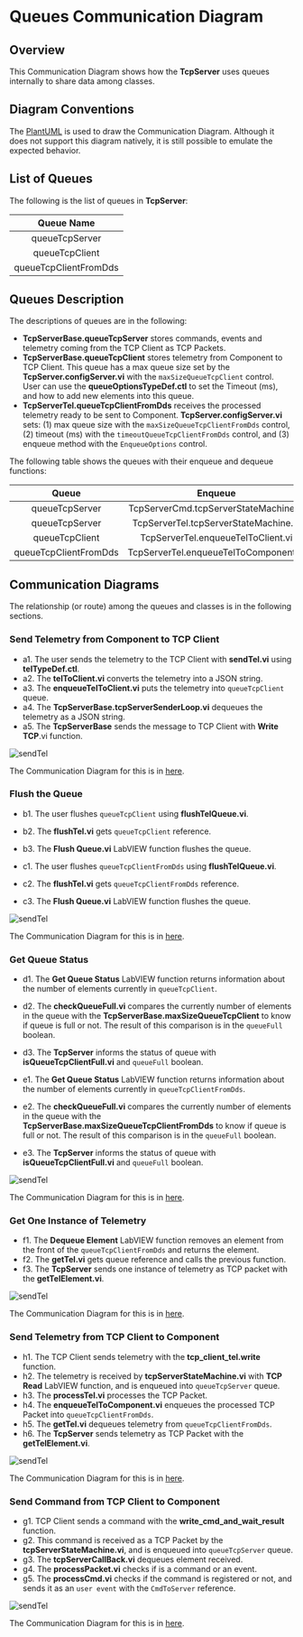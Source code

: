 # Queues Communication Diagram

## Overview

This Communication Diagram shows how the **TcpServer** uses queues internally to share data among classes.

## Diagram Conventions

The [PlantUML](https://plantuml.com) is used to draw the Communication Diagram.
Although it does not support this diagram natively, it is still possible to emulate the expected behavior.

## List of Queues

The following is the list of queues in **TcpServer**:

| Queue Name |
|:----------:|
| queueTcpServer    |
| queueTcpClient    |
| queueTcpClientFromDds    |

## Queues Description

The descriptions of queues are in the following:

- **TcpServerBase.queueTcpServer** stores commands, events and telemetry coming from the TCP Client as TCP Packets.
- **TcpServerBase.queueTcpClient** stores telemetry from Component to TCP Client.
This queue has a max queue size set by the **TcpServer.configServer&#46;vi** with the `maxSizeQueueTcpClient` control.
User can use the **queueOptionsTypeDef&#46;ctl** to set the Timeout (ms), and how to add new elements into this queue.
- **TcpServerTel.queueTcpClientFromDds** receives the processed telemetry ready to be sent to Component.
**TcpServer.configServer&#46;vi** sets: (1) max queue size with the `maxSizeQueueTcpClientFromDds` control, (2) timeout (ms) with the `timeoutQueueTcpClientFromDds` control, and (3) enqueue method with the `EnqueueOptions` control.

The following table shows the queues with their enqueue and dequeue functions:

| Queue | Enqueue | Dequeue |
|:--------:|:----------:|:-----------:|
| queueTcpServer  | TcpServerCmd.tcpServerStateMachine&#46;vi   | TcpServerCmd.tcpServerCallBack&#46;vi     |
| queueTcpServer  | TcpServerTel.tcpServerStateMachine&#46;vi   | TcpServerTel.tcpServerCallBack&#46;vi     |
| queueTcpClient  |  TcpServerTel.enqueueTelToClient&#46;vi  | TcpServerBase.tcpServerSenderLoop&#46;vi     |
| queueTcpClientFromDds  | TcpServerTel.enqueueTelToComponent&#46;vi   | TcpServerTel.getTel&#46;vi     |

## Communication Diagrams

The relationship (or route) among the queues and classes is in the following sections.

### Send Telemetry from Component to TCP Client

- a1. The user sends the telemetry to the TCP Client with **sendTel&#46;vi** using **telTypeDef&#46;ctl**.
- a2. The **telToClient&#46;vi** converts the telemetry into a JSON string.
- a3. The **enqueueTelToClient&#46;vi** puts the telemetry into `queueTcpClient` queue.
- a4. The **TcpServerBase.tcpServerSenderLoop&#46;vi** dequeues the telemetry as a JSON string.
- a5. The **TcpServerBase** sends the message to TCP Client with **Write TCP**.vi function.

![sendTel](./images/telemetryToClient.png)

The Communication Diagram for this is in [here](../doc/uml/telemetryToClient.uml).

### Flush the Queue

- b1. The user flushes `queueTcpClient` using **flushTelQueue&#46;vi**.
- b2. The **flushTel&#46;vi** gets `queueTcpClient` reference.
- b3. The **Flush Queue&#46;vi** LabVIEW function flushes the queue.

- c1. The user flushes `queueTcpClientFromDds` using **flushTelQueue&#46;vi**.
- c2. The **flushTel&#46;vi** gets `queueTcpClientFromDds` reference.
- c3. The **Flush Queue&#46;vi** LabVIEW function flushes the queue.

![sendTel](./images/flushTelQueue.png)

The Communication Diagram for this is in [here](../doc/uml/telemetryToClient.uml).

### Get Queue Status

- d1. The **Get Queue Status** LabVIEW function returns information about the number of elements currently in `queueTcpClient`.
- d2. The **checkQueueFull&#46;vi** compares the currently number of elements in the queue with the **TcpServerBase.maxSizeQueueTcpClient** to know if queue is full or not.
The result of this comparison is in the `queueFull` boolean.
- d3. The **TcpServer** informs the status of queue with **isQueueTcpClientFull&#46;vi** and `queueFull` boolean.

- e1. The **Get Queue Status** LabVIEW function returns information about the number of elements currently in `queueTcpClientFromDds`.
- e2. The **checkQueueFull&#46;vi** compares the currently number of elements in the queue with the **TcpServerBase.maxSizeQueueTcpClientFromDds** to know if queue is full or not.
The result of this comparison is in the `queueFull` boolean.
- e3. The **TcpServer** informs the status of queue with **isQueueTcpClientFull&#46;vi** and `queueFull` boolean.

![sendTel](./images/getQueueStatus.png)

The Communication Diagram for this is in [here](../doc/uml/getQueueStatus.uml).

### Get One Instance of Telemetry

- f1. The **Dequeue Element** LabVIEW function removes an element from the front of the `queueTcpClientFromDds` and returns the element.
- f2. The **getTel&#46;vi** gets queue reference and calls the previous function.
- f3. The **TcpServer** sends one instance of telemetry as TCP packet with the **getTelElement&#46;vi**.

![sendTel](./images/getTelElementFromQueue.png)

The Communication Diagram for this is in [here](../doc/uml/getTelElement.uml).

### Send Telemetry from TCP Client to Component

- h1. The TCP Client sends telemetry with the **tcp_client_tel.write** function.
- h2. The telemetry is received by **tcpServerStateMachine&#46;vi** with **TCP Read** LabVIEW function, and is enqueued into `queueTcpServer` queue.
- h3. The **processTel&#46;vi** processes the TCP Packet.
- h4. The **enqueueTelToComponent&#46;vi** enqueues the processed TCP Packet into `queueTcpClientFromDds`.
- h5. The **getTel&#46;vi** dequeues telemetry from `queueTcpClientFromDds`.
- h6. The **TcpServer** sends telemetry as TCP Packet with the **getTelElement&#46;vi**.

![sendTel](./images/telemetryToComponent.png)

The Communication Diagram for this is in [here](../doc/uml/telemetryToComponent.uml).

### Send Command from TCP Client to Component

- g1. TCP Client sends a command with the **write_cmd_and_wait_result** function.
- g2. This command is received as a TCP Packet by the **tcpServerStateMachine&#46;vi**, and is enqueued into `queueTcpServer` queue.
- g3. The **tcpServerCallBack&#46;vi** dequeues element received.
- g4. The **processPacket&#46;vi** checks if is a command or an event.
- g5. The **processCmd&#46;vi** checks if the command is registered or not, and sends it as an `user event` with the `CmdToServer` reference.

![sendTel](./images/commandToComponent.png)

The Communication Diagram for this is in [here](../doc/uml/commandToComponent.uml).

